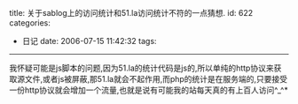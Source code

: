 title: 关于sablog上的访问统计和51.la访问统计不符的一点猜想.
id: 622
categories:
  - 日记
date: 2006-07-15 11:42:32
tags:
---

我怀疑可能是js脚本的问题,因为51.la的统计代码是js的,所以单纯的http协议来获取源文件,或者js被屏蔽,那51.la就会不起作用,而php的统计是在服务端的,只要接受一份http协议就会增加一个流量,也就是说有可能我的站每天真的有上百人访问^_^*
